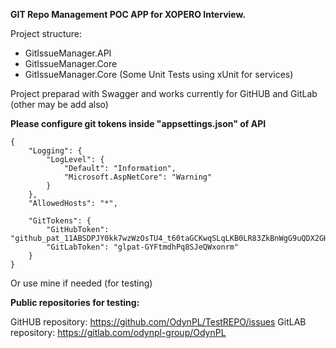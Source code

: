 **GIT Repo Management POC APP for XOPERO Interview.**

Project structure:
- GitIssueManager.API
- GitIssueManager.Core
- GitIssueManager.Core (Some Unit Tests using xUnit for services)

Project preparad with Swagger and works currently for GitHUB and GitLab (other may be add also)

**Please configure git tokens inside "appsettings.json" of API**

```
{
    "Logging": {
        "LogLevel": {
            "Default": "Information",
            "Microsoft.AspNetCore": "Warning"
        }
    },
    "AllowedHosts": "*",

    "GitTokens": {
        "GitHubToken": "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",
        "GitLabToken": "glpat-GYFtmdhPq8SJeQWxonrm"
    }
}
```

Or use mine if needed (for testing)

**Public repositories for testing:**

GitHUB repository: https://github.com/OdynPL/TestREPO/issues
GitLAB repository: https://gitlab.com/odynpl-group/OdynPL
